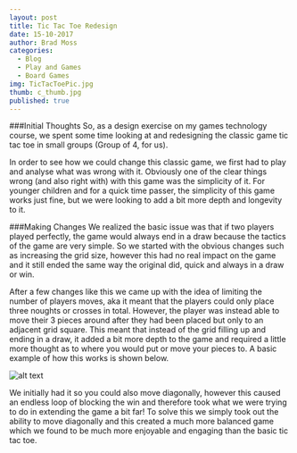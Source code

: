 ```yaml
---
layout: post
title: Tic Tac Toe Redesign
date: 15-10-2017
author: Brad Moss
categories:
  - Blog
  - Play and Games  
  - Board Games
img: TicTacToePic.jpg
thumb: c_thumb.jpg
published: true
---
```


###Initial Thoughts
So, as a design exercise on my games technology course, we spent some time looking at and redesigning the classic game tic tac toe in small groups (Group of 4, for us). 

In order to see how we could change this classic game, we first had to play and analyse what was wrong with it. Obviously one of the clear things wrong (and also right with) with this game was the simplicity of it. For younger children and for a quick time passer, the simplicity of this game works just fine, but we were looking to add a bit more depth and longevity to it. 

###Making Changes
We realized the basic issue was that if two players played perfectly, the game would always end in a draw because the tactics of the game are very simple. So we started with the obvious changes such as increasing the grid size, however this had no real impact on the game and it still ended the same way the original did, quick and always in a draw or win. 

After a few changes like this we came up with the idea of limiting the number of players moves, aka it meant that the players could only place three noughts or crosses in total. However, the player was instead able to move their 3 pieces around after they had been placed but only to an adjacent grid square. This meant that instead of the grid filling up and ending in a draw, it added a bit more depth to the game and required a little more thought as to where you would put or move your pieces to. A basic example of how this works is shown below.

![alt text](https://github.com/bmoss656bmoss656.github.io/new/master/assets/img/blog/TicTacToeDiagram.png)

We initially had it so you could also move diagonally, however this caused an endless loop of blocking the win and therefore took what we were trying to do in extending the game a bit far! To solve this we simply took out the ability to move diagonally and this created a much more balanced game which we found to be much more enjoyable and engaging than the basic tic tac toe.
